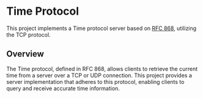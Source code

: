 
# Time Protocol

This project implements a Time protocol server based on [RFC 868](https://www.rfc-editor.org/rfc/rfc868), utilizing the TCP protocol.

## Overview

The Time protocol, defined in RFC 868, allows clients to retrieve the current time from a server over a TCP or UDP connection. This project provides a server implementation that adheres to this protocol, enabling clients to query and receive accurate time information.
